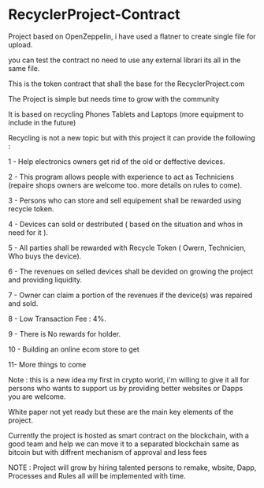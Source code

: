# RecyclerProject-Contract
 Project based on OpenZeppelin, i have used a flatner to create single file for upload.
 
 you can test the contract no need to use any external librari its all in the same file.
 
  
This is the token contract that shall the base for the RecyclerProject.com

The Project is simple but needs time to grow with the community

It is based on recycling Phones Tablets and Laptops (more equipment to include in the future)

Recycling is not a new topic but with this project it can provide the following :

1 -  Help electronics owners get rid of the old or deffective devices.

2 -  This program allows people with experience to act as Techniciens (repaire shops owners are welcome too.  more details on rules to come).

3 -  Persons who can store and sell equipement shall be rewarded using recycle token.

4 -  Devices can sold or destributed ( based on the situation and whos in need for it ).

5 -  All parties shall be rewarded with Recycle Token ( Owern, Technicien, Who buys the device).

6 -  The revenues on selled devices shall be devided on growing the project and providing liquidity.

7 -  Owner can claim a portion of the revenues if the device(s) was repaired and sold.

8 -  Low Transaction Fee  :  4%.

9 -  There is No rewards for holder.

10 -  Building an online ecom store to get 

11-  More things to come 


Note : this is a new idea my first in crypto world, i'm willing to give it all for persons who wants to support us by providing better websites or Dapps you are welcome.

White paper not yet ready but these are the main key elements of the project.

Currently the project is hosted as smart contract on the blockchain, with a good team and help we can move it to a separated blockchain same as bitcoin but with diffrent mechanism of approval and less fees

NOTE : Project will grow by hiring talented persons to remake, wbsite, Dapp, Processes and Rules all will be implemented with time.
